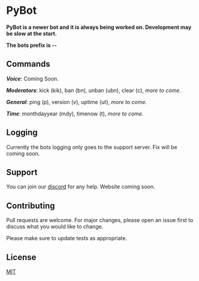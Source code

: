 # PyBot

**PyBot is a newer bot and it is always being worked on. Development may be slow at the start.**

**The bots prefix is --**

## Commands
  
  ***Voice***: Coming Soon.
  
  ***Moderators***: kick (kik), ban (bn), unban (ubn), clear (c), *more to come.*
  
  ***General***: ping (p), version (v), uptime (ut), *more to come.*
  
  ***Time***: monthdayyear (mdy), timenow (t), *more to come.*

## Logging
  Currently the bots logging only goes to the support server. Fix will be coming soon.

## Support

You can join our [discord](https://discord.gg/p8TUBx) for any help. Website coming soon.

## Contributing
Pull requests are welcome. For major changes, please open an issue first to discuss what you would like to change.

Please make sure to update tests as appropriate.

## License
[MIT](https://choosealicense.com/licenses/mit/)
